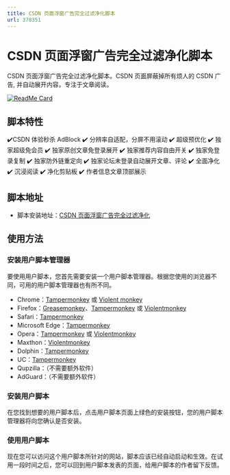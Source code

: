 ```yaml
---
title: CSDN 页面浮窗广告完全过滤净化脚本
url: 378351
---
```


# CSDN 页面浮窗广告完全过滤净化脚本

CSDN 页面浮窗广告完全过滤净化脚本。CSDN 页面屏蔽掉所有烦人的 CSDN 广告, 并自动展开内容，专注于文章阅读。

[![ReadMe Card](https://github-readme-stats.vercel.app/api/pin/?username=AdlerED&repo=CSDNGreener&show_owner=true&locale&hide_border&theme=vue-dark)](https://github.com/AdlerED/CSDNGreener)

## 脚本特性

✔️CSDN 体验秒杀 AdBlock
✔️ 分辨率自适配，分屏不用滚动
✔️ 超级预优化
✔️ 独家超级免会员
✔️ 独家原创文章免登录展开
✔️ 独家推荐内容自由开关
✔️ 独家免登录复制
✔️ 独家防外链重定向
✔️ 独家论坛未登录自动展开文章、评论
✔️ 全面净化
✔️ 沉浸阅读
✔️ 净化剪贴板
✔️ 作者信息文章顶部展示

## 脚本地址

- 脚本安装地址：[CSDN 页面浮窗广告完全过滤净化](https://greasyfork.org/scripts/378351)

## 使用方法

### 安装用户脚本管理器

要使用用户脚本，您首先需要安装一个用户脚本管理器。根据您使用的浏览器不同，可用的用户脚本管理器也有所不同。

- Chrome：[Tampermonkey](https://chrome.google.com/webstore/detail/tampermonkey/dhdgffkkebhmkfjojejmpbldmpobfkfo) 或 [Violent monkey](https://chrome.google.com/webstore/detail/violent-monkey/jinjaccalgkegednnccohejagnlnfdag)
- Firefox：[Greasemonkey](https://addons.mozilla.org/firefox/addon/greasemonkey/)、[Tampermonkey](https://addons.mozilla.org/firefox/addon/tampermonkey/) 或 [Violentmonkey](https://addons.mozilla.org/firefox/addon/violentmonkey/)
- Safari：[Tampermonkey](http://tampermonkey.net/?browser=safari)
- Microsoft Edge：[Tampermonkey](https://www.microsoft.com/store/p/tampermonkey/9nblggh5162s)
- Opera：[Tampermonkey](https://addons.opera.com/extensions/details/tampermonkey-beta/) 或 [Violentmonkey](https://addons.mozilla.org/firefox/addon/violentmonkey/)
- Maxthon：[Violentmonkey](http://extension.maxthon.com/detail/index.php?view_id=1680)
- Dolphin：[Tampermonkey](https://play.google.com/store/apps/details?id=net.tampermonkey.dolphin)
- UC：[Tampermonkey](https://play.google.com/store/apps/details?id=net.tampermonkey.uc)
- Qupzilla：（不需要额外软件）
- AdGuard：（不需要额外软件）

### 安装用户脚本

在您找到想要的用户脚本后，点击用户脚本页面上绿色的安装按钮，您的用户脚本管理器将向您确认是否安装。

### 使用用户脚本

现在您可以访问这个用户脚本所针对的网站，脚本应该已经自动启动和生效。在试用一段时间之后，您可以回到用户脚本发表的页面，给用户脚本的作者留下反馈。
